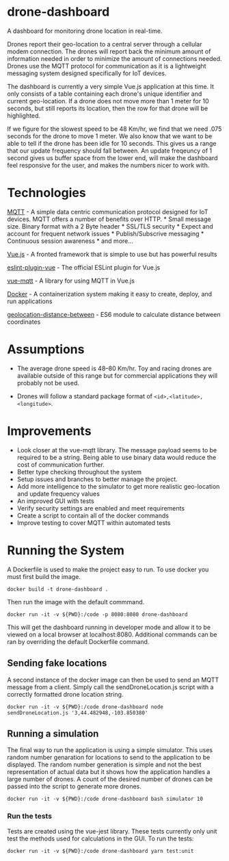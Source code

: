 # drone-dashboard

A dashboard for monitoring drone location in real-time.  

Drones report their geo-location to a central server through a cellular modem connection.  The drones will report back the minimum amount of information needed in order to minimize the amount of connections needed.  Drones use the MQTT protocol for communication as it is a lightweight messaging system designed specifically for IoT devices.  

The dashboard is currently a very simple Vue.js application at this time.  It only consists of a table containing each drone's unique identifier and current geo-location.  If a drone does not move more than 1 meter for 10 seconds, but still reports its location, then the row for that drone will be highlighted.

If we figure for the slowest speed to be 48 Km/hr, we find that we need .075 seconds for the drone to move 1 meter.  We also know that we want to be able to tell if the drone has been idle for 10 seconds.  This gives us a range that our update frequency should fall between.  An update freqeuncy of 1 second gives us buffer space from the lower end, will make the dashboard feel responsive for the user, and makes the numbers nicer to work with.

# Technologies

[MQTT](http://mqtt.org/) - A simple data centric communication protocol designed for IoT devices.  MQTT offers a number of benefits over HTTP.
    * Small message size.  Binary format with a 2 Byte header
    * SSL/TLS security
    * Expect and account for frequent network issues
    * Publish/Subscrive messaging
    * Continuous session awareness
    * and more...

[Vue.js](https://vuejs.org/) - A fronted framework that is simple to use but has powerful results

[eslint-plugin-vue](https://eslint.vuejs.org/) - The official ESLint plugin for Vue.js

[vue-mqtt](https://github.com/nik-zp/vue-mqtt) - A library for using MQTT in Vue.js

[Docker](https://www.docker.com/) - A containerization system making it easy to create, deploy, and run applications

[geolocation-distance-between](https://github.com/joelcolucci/geolocation-distance-between) - ES6 module to calculate distance between coordinates

# Assumptions

* The average drone speed is 48–80 Km/hr.  Toy and racing drones are available outside of this range but for commercial applications they will probably not be used.  

* Drones will follow a standard package format of `<id>,<latitude>,<longitude>`.

# Improvements

* Look closer at the vue-mqtt library.  The message payload seems to be required to be a string.  Being able to use binary data would reduce the cost of communication further.
* Better type checking throughout the system
* Setup issues and branches to better manage the project.
* Add more intelligence to the simulator to get more realistic geo-location and update frequency values
* An improved GUI with tests
* Verify security settings are enabled and meet requirements
* Create a script to contain all of the docker commands
* Improve testing to cover MQTT within automated tests

# Running the System

A Dockerfile is used to make the project easy to run.  To use docker you must first build the image.
```
docker build -t drone-dashboard .
```

Then run the image with the default commmand.
```
docker run -it -v ${PWD}:/code -p 8080:8080 drone-dashboard
```

This will get the dashboard running in developer mode and allow it to be viewed on a local browser at localhost:8080.  Additional commands can be ran by overriding the default Dockerfile command.

## Sending fake locations
A second instance of the docker image can then be used to send an MQTT message from a client. Simply call the sendDroneLocation.js script with a correctly formatted drone location string.
```
docker run -it -v ${PWD}:/code drone-dashboard node sendDroneLocation.js '3,44.482948,-103.850380'
```

## Running a simulation
The final way to run the application is using a simple simulator.  This uses random number genaration for locations to send to the application to be displayed.  The random number generation is simple and not the best representation of actual data but it shows how the application handles a large number of drones.  A count of the desired number of drones can be passed into the script to generate more drones.
```
docker run -it -v ${PWD}:/code drone-dashboard bash simulator 10
```

### Run the tests
Tests are created using the vue-jest library.  These tests currently only unit test the methods used for calculations in the GUI.  To run the tests:
```
docker run -it -v ${PWD}:/code drone-dashboard yarn test:unit
```